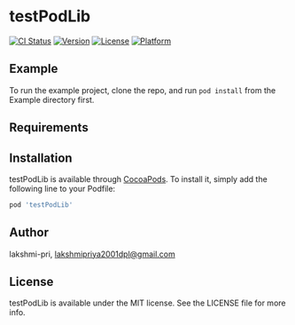 # testPodLib

[![CI Status](https://img.shields.io/travis/lakshmi-pri/testPodLib.svg?style=flat)](https://travis-ci.org/lakshmi-pri/testPodLib)
[![Version](https://img.shields.io/cocoapods/v/testPodLib.svg?style=flat)](https://cocoapods.org/pods/testPodLib)
[![License](https://img.shields.io/cocoapods/l/testPodLib.svg?style=flat)](https://cocoapods.org/pods/testPodLib)
[![Platform](https://img.shields.io/cocoapods/p/testPodLib.svg?style=flat)](https://cocoapods.org/pods/testPodLib)

## Example

To run the example project, clone the repo, and run `pod install` from the Example directory first.

## Requirements

## Installation

testPodLib is available through [CocoaPods](https://cocoapods.org). To install
it, simply add the following line to your Podfile:

```ruby
pod 'testPodLib'
```

## Author

lakshmi-pri, lakshmipriya2001dpl@gmail.com

## License

testPodLib is available under the MIT license. See the LICENSE file for more info.
